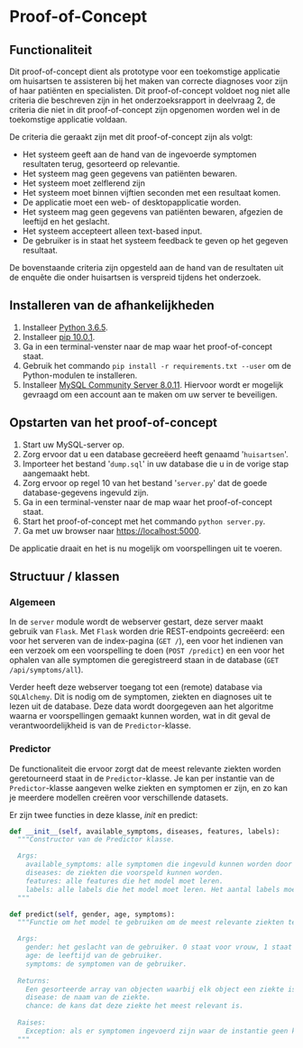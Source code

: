 # Proof-of-Concept

## Functionaliteit

Dit proof-of-concept dient als prototype voor een toekomstige applicatie om huisartsen te assisteren bij het maken van correcte diagnoses voor zijn of haar patiënten en specialisten. Dit proof-of-concept voldoet nog niet alle criteria die beschreven zijn in het onderzoeksrapport in deelvraag 2, de criteria die niet in dit proof-of-concept zijn opgenomen worden wel in de toekomstige applicatie voldaan.

De criteria die geraakt zijn met dit proof-of-concept zijn als volgt:

- Het systeem geeft aan de hand van de ingevoerde symptomen resultaten terug, gesorteerd op relevantie.
- Het systeem mag geen gegevens van patiënten bewaren.
- Het systeem moet zelflerend zijn
- Het systeem moet binnen vijftien seconden met een resultaat komen.
- De applicatie moet een web- of desktopapplicatie worden.
- Het systeem mag geen gegevens van patiënten bewaren, afgezien de leeftijd en het geslacht.
- Het systeem accepteert alleen text-based input.
- De gebruiker is in staat het systeem feedback te geven op het gegeven resultaat.

De bovenstaande criteria zijn opgesteld aan de hand van de resultaten uit de enquête die onder huisartsen is verspreid tijdens het onderzoek.

## Installeren van de afhankelijkheden

1. Installeer [Python 3.6.5](https://www.python.org/downloads/release/python-365/).
2. Installeer [pip 10.0.1](https://pip.pypa.io/en/stable/installing/).
3. Ga in een terminal-venster naar de map waar het proof-of-concept staat.
4. Gebruik het commando `pip install -r requirements.txt --user` om de Python-modulen te installeren.
5. Installeer [MySQL Community Server 8.0.11](https://dev.mysql.com/downloads/mysql/). Hiervoor wordt er mogelijk gevraagd om een account aan te maken om uw server te beveiligen.

## Opstarten van het proof-of-concept

1. Start uw MySQL-server op.
2. Zorg ervoor dat u een database gecreëerd heeft genaamd '`huisartsen`'.
3. Importeer het bestand '`dump.sql`' in uw database die u in de vorige stap aangemaakt hebt.
4. Zorg ervoor op regel 10 van het bestand '`server.py`' dat de goede database-gegevens ingevuld zijn.
5. Ga in een terminal-venster naar de map waar het proof-of-concept staat.
6. Start het proof-of-concept met het commando `python server.py`.
7. Ga met uw browser naar <https://localhost:5000>.

De applicatie draait en het is nu mogelijk om voorspellingen uit te voeren.

## Structuur / klassen

### Algemeen

In de `server` module wordt de webserver gestart, deze server maakt gebruik van `Flask`. Met `Flask` worden drie REST-endpoints gecreëerd: een voor het serveren van de index-pagina (`GET /`), een voor het indienen van een verzoek om een voorspelling te doen (`POST /predict`) en een voor het ophalen van alle symptomen die geregistreerd staan in de database (`GET /api/symptoms/all`).

Verder heeft deze webserver toegang tot een (remote) database via `SQLAlchemy`. Dit is nodig om de symptomen, ziekten en diagnoses uit te lezen uit de database. Deze data wordt doorgegeven aan het algoritme waarna er voorspellingen gemaakt kunnen worden, wat in dit geval de verantwoordelijkheid is van de `Predictor`-klasse. 

### Predictor

De functionaliteit die ervoor zorgt dat de meest relevante ziekten worden geretourneerd staat in de `Predictor`-klasse. Je kan per instantie van de `Predictor`-klasse aangeven welke ziekten en symptomen er zijn, en zo kan je meerdere modellen creëren voor verschillende datasets.

Er zijn twee functies in deze klasse, _init_ en predict:

```python
def __init__(self, available_symptoms, diseases, features, labels):
  """Constructor van de Predictor klasse.

  Args:
    available_symptoms: alle symptomen die ingevuld kunnen worden door de gebruiker.
    diseases: de ziekten die voorspeld kunnen worden.
    features: alle features die het model moet leren.
    labels: alle labels die het model moet leren. Het aantal labels moet gelijk zijn aan de aantal rijen voor de features.
  """
```

```python
def predict(self, gender, age, symptoms):
  """Functie om het model te gebruiken om de meest relevante ziekten te voorspellen.

  Args:
    gender: het geslacht van de gebruiker. 0 staat voor vrouw, 1 staat voor man.
    age: de leeftijd van de gebruiker.
    symptoms: de symptomen van de gebruiker.
  
  Returns:
    Een gesorteerde array van objecten waarbij elk object een ziekte is met de volgende twee keys:
    disease: de naam van de ziekte.
    chance: de kans dat deze ziekte het meest relevant is.
  
  Raises:
    Exception: als er symptomen ingevoerd zijn waar de instantie geen kennis over beschikt.
  """
```
